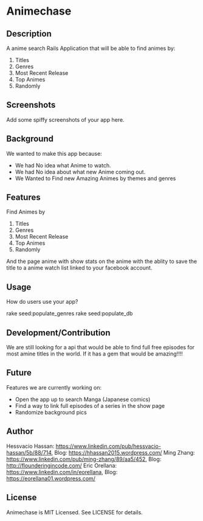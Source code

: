 # Animechase

## Description

A anime search Rails Application that will be 
able to find animes by:
1. Titles
2. Genres
3. Most Recent Release
4. Top Animes
5. Randomly 

## Screenshots

Add some spiffy screenshots of your app here.


## Background

We wanted to make this app because:
- We had No idea what Anime to watch.
- We had No idea about what new Anime coming out.
- We Wanted to Find new Amazing Animes by themes and genres

## Features

Find Animes by
1. Titles
2. Genres
3. Most Recent Release
4. Top Animes
5. Randomly

And the page anime with show stats on the anime with the ablity to save the title to a anime watch list linked to your facebook account.

## Usage

How do users use your app?

rake seed:populate_genres
rake seed:populate_db


## Development/Contribution

We are still looking for a api that would be able to find full free episodes for most amine titles in the world. If it has a gem that would be amazing!!!!

## Future

Features we are currently working on: 
- Open the app up to search Manga (Japanese comics)
- Find a way to link full episodes of a series in the show page
- Randomize background pics

## Author

Hessvacio Hassan: https://www.linkedin.com/pub/hessvacio-hassan/5b/88/714, Blog: https://hhassan2015.wordpress.com/
Ming Zhang: https://www.linkedin.com/pub/ming-zhang/89/aa5/452, Blog: http://flounderingincode.com/
Eric Orellana: https://www.linkedin.com/in/eorellana, Blog: https://eorellana01.wordpress.com/

## License

Animechase is MIT Licensed. See LICENSE for details.
